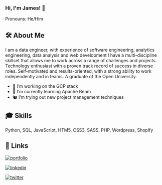 
### Hi, I'm James! 👋

Pronouns: He/Him
  
## 🛠 About Me
I am a data engineer, with experience of software engineering, analytics engineering, data analysis and web development I have a multi-discipline skillset that allows me to work across a range of challenges and projects.
Technology enthusiast with a proven track record of success in diverse roles. Self-motivated and results-oriented, with a strong ability to work independently and in teams.
A graduate of the Open University.
- 🌱 I’m working on the GCP stack
- 🚀 I’m currently learning Apache Beam
- 🐿️ I’m trying out new project management techniques 
  
## 🎓 Skills
Python, SQL, JavaScript, HTM5, CSS3, SASS, PHP, Wordpress, Shopify
  
## 🔗 Links
[![portfolio](https://img.shields.io/badge/my_portfolio-000?style=for-the-badge&logo=ko-fi&logoColor=white)](https://jamesdewes.com/projects)

[![linkedin](https://img.shields.io/badge/linkedin-0A66C2?style=for-the-badge&logo=linkedin&logoColor=white)](https://www.linkedin.com/in/james-dewes)

[![twitter](https://img.shields.io/badge/twitter-1DA1F2?style=for-the-badge&logo=twitter&logoColor=white)](https://twitter.com/jimdewes)

  

<!--
**james-dewes/james-dewes** is a ✨ _special_ ✨ repository because its `README.md` (this file) appears on your GitHub profile.

Here are some ideas to get you started:

- 🔭 I’m currently working on ...
- 🌱 I’m currently learning ...
- 👯 I’m looking to collaborate on ...
- 🤔 I’m looking for help with ...
- 💬 Ask me about ...
- 📫 How to reach me: ...
- ⚡ Fun fact: ...
-->
